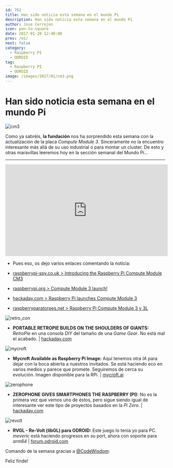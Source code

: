 ```yaml
---
id: 762
title: Han sido noticia esta semana en el mundo Pi
description: Han sido noticia esta semana en el mundo Pi
author: Jose Cerrejon
icon: pen-to-square
date: 2017-01-20 12:40:00
prev: /es/
next: false
category:
  - Raspberry PI
  - ODROID
tag:
  - Raspberry PI
  - ODROID
image: /images/2017/01/cm3.png
---
```


# Han sido noticia esta semana en el mundo Pi

![cm3](/images/2017/01/cm3.png)

Como ya sabréis, **la fundación** nos ha sorprendido esta semana con la actualización de la placa *Compute Module 3*. Sinceramente no la encuentro interesante más allá de su uso industrial o para montar un cluster. De esto y otras maravillas leeremos hoy en la sección semanal del Mundo Pi...

- - -
<iframe width="512" height="288" src="https://www.youtube.com/embed/NNLwphK5MN4?rel=0" frameborder="0" allowfullscreen></iframe>

* Pues eso, os dejo varios enlaces comentando la noticia:

- [raspberrypi-spy.co.uk > Introducing the Raspberry Pi Compute Module CM3](http://www.raspberrypi-spy.co.uk/2017/01/introducing-the-raspberry-pi-compute-module-cm3/)

- [raspberrypi.org > Compute Module 3 launch!](https://www.raspberrypi.org/blog/compute-module-3-launch/)

- [hackaday.com > Raspberry Pi launches Compute Module 3](http://hackaday.com/2017/01/16/raspberry-pi-launches-compute-module-3/)

- [raspberryparatorpes.net > Raspberry Pi Compute Module 3 y 3L](https://raspberryparatorpes.net/hardware/raspberry-pi-compute-module-3-y-3l/)

![retro_con](/images/2017/01/retro_con.png)

* **PORTABLE RETROPIE BUILDS ON THE SHOULDERS OF GIANTS:** *RetroPie* en una consola *DIY* del tamaño de una *Game Gear*. No está mal el acabado. | [hackaday.com](http://hackaday.com/2017/01/12/portable-retropie-builds-on-the-shoulders-of-giants/)

![mycroft](/images/2017/01/mycroft.png)

* **Mycroft Available as Raspberry Pi Image:** Aquí tenemos otra *IA* para dejar con la boca abierta a nuestros invitados. Se está haciendo eco en varios medios y parece que promete. Seguiremos de cerca su evolución. Imagen disponible para la RPi. | [mycroft.ai](https://mycroft.ai/mycroft-now-available-raspberry-pi-image/)

![zerophone](/images/2017/01/zerophone.png)

* **ZEROPHONE GIVES SMARTPHONES THE RASPBERRY (PI):** No es la primera vez que vemos uno de éstos, pero sigue siendo igual de interesante ver este tipo de proyectos basados en la *Pi Zero*. | [hackaday.com](http://hackaday.com/2017/01/18/zerophone-gives-smartphones-the-raspberry-pi/)

![revolt](/images/2017/01/revolt.png)

* **RVGL - Re-Volt (libGL) para ODROID:** Este juego lo tenía yo para PC. *meveric* está haciendo progresos en su port, ahora con soporte para *arm64* | [forum.odroid.com](http://forum.odroid.com/viewtopic.php?f=91&t=20689)

Comando de la semana gracias a [@CodeWisdom](https://twitter.com/CodeWisdom/):




Feliz finde!